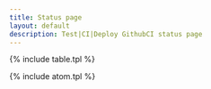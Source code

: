 ```yaml
---
title: Status page
layout: default
description: Test|CI|Deploy GithubCI status page
---
```


{% include table.tpl %}

{% include atom.tpl %}
